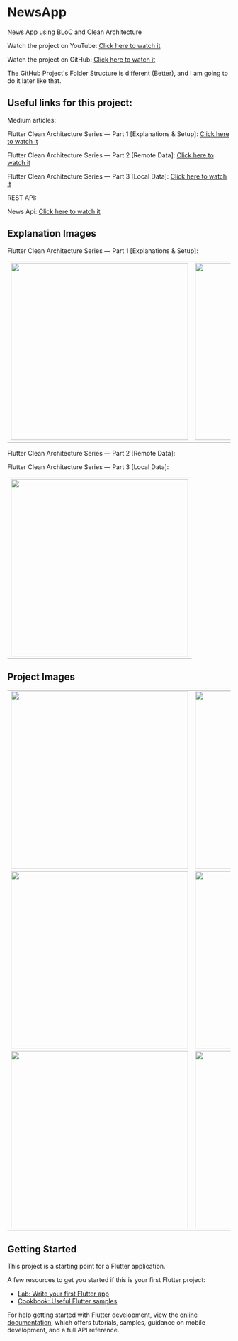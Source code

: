 <h1>NewsApp</h1>

<p>News App using BLoC and Clean Architecture</p>

<p>Watch the project on YouTube: <a href="https://www.youtube.com/watch?v=7V_P6dovixg&list=PLjyxas0TsCpnjpzCv3rnsX3LjS9G2K05f&index=1&t=653s">Click here to watch it</a></p>
<p>Watch the project on GitHub: <a href="https://github.com/devmuaz/flutter_clean_architecture/tree/master">Click here to watch it</a></p>
<p>The GitHub Project's Folder Structure is different (Better), and I am going to do it later like that.</p>

<h2>Useful links for this project:</h2>

<p>Medium articles:</p>
<p>Flutter Clean Architecture Series — Part 1 [Explanations & Setup]: <a href="https://devmuaz.medium.com/flutter-clean-architecture-series-part-1-d2d4c2e75c47">Click here to watch it</a></p>
<p>Flutter Clean Architecture Series — Part 2 [Remote Data]: <a href="https://devmuaz.medium.com/flutter-clean-architecture-series-part-2-bcdf9d38fe41">Click here to watch it</a></p>
<p>Flutter Clean Architecture Series — Part 3 [Local Data]: <a href="https://devmuaz.medium.com/flutter-clean-architecture-series-part-3-cdfbcb8d449b">Click here to watch it</a></p>

<p>REST API:</p>
<p>News Api: <a href="https://newsapi.org/">Click here to watch it</a></p>

<h2>Explanation Images</h2>
<p>Flutter Clean Architecture Series — Part 1 [Explanations & Setup]:</p>

| | |
|:-------------------------:|:-------------------------:|
|<img height="400 px" src="https://github.com/JAM5BOCsAdi/news_app_bloc_clean_architecture/assets/90914431/28655f5c-a44d-499b-a5cc-c3595da16827"> | <img height="400 px" src="https://github.com/JAM5BOCsAdi/news_app_bloc_clean_architecture/assets/90914431/e06fee8a-fc18-4828-9127-387bb33d59f0"> | 


<p>Flutter Clean Architecture Series — Part 2 [Remote Data]:</p>
<p>Flutter Clean Architecture Series — Part 3 [Local Data]:</p>

| |
|:-------------------------:|
|<img height="400 px" src="https://github.com/JAM5BOCsAdi/news_app_bloc_clean_architecture/assets/90914431/aaf18740-b148-4dbb-87ab-659949d09b55"> |

<h2>Project Images</h2>

| | |
|:-------------------------:|:-------------------------:|
|<img height="400 px" src=""> | <img height="400 px" src=""> |
|<img height="400 px" src=""> | <img height="400 px" src=""> |
|<img height="400 px" src=""> | <img height="400 px" src=""> |

<!--
| | | | |
|:-------------------------:|:-------------------------:|:-------------------------:|:-------------------------:|
|<img height="400 px" src=""> | <img height="400 px" src=""> | <img height="400 px" src=""> | <img height="400 px" src=""> | 
|<img height="400 px" src=""> | <img height="400 px" src=""> | <img height="400 px" src=""> | <img height="400 px" src=""> |
|<img height="400 px" src=""> | <img height="400 px" src=""> | <img height="400 px" src=""> | <img height="400 px" src=""> |
-->

<!--
| | |
|:-------------------------:|:-------------------------:|
|<img height="400 px" src=""> | <img height="400 px" src=""> |
|<img height="400 px" src=""> | <img height="400 px" src=""> |
|<img height="400 px" src=""> | <img height="400 px" src=""> |
-->

<h2>Getting Started</h2>

<p>This project is a starting point for a Flutter application.</p>

<p>A few resources to get you started if this is your first Flutter project:</p>

<ul>
  <li><a href="https://docs.flutter.dev/get-started/codelab">Lab: Write your first Flutter app</a></li>
  <li><a href="https://docs.flutter.dev/cookbook">Cookbook: Useful Flutter samples</a></li>
</ul>

<p>For help getting started with Flutter development, view the <a href="https://docs.flutter.dev/">online documentation</a>, which offers tutorials, samples, guidance on mobile development, and a full API reference.</p>